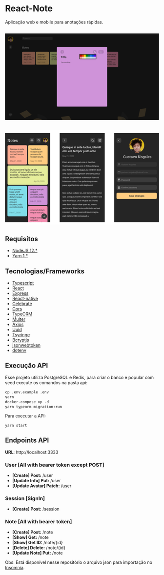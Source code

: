 # React-Note

Aplicação web e mobile para anotações rápidas.

![Homepage web](.github/web_home.png)
---
![Homepage app](.github/mobile_home.png)
---

## Requisitos

- [NodeJS 12.*](https://nodejs.org/en/download/)
- [Yarn 1.*](https://yarnpkg.com/getting-started/install/)

## Tecnologias/Frameworks

- [Typescript](https://www.typescriptlang.org/)
- [React](https://github.com/facebook/react)
- [Express](https://expressjs.com/)
- [React-native](https://reactnative.dev/)
- [Celebrate](https://github.com/arb/celebrate/)
- [Cors](https://github.com/expressjs/cors/)
- [TypeORM](https://typeorm.io/#/)
- [Multer](https://github.com/expressjs/multer)
- [Axios](https://github.com/axios/axios)
- [Uuid](https://www.npmjs.com/package/uuid/)
- [Tsyringe](https://github.com/microsoft/tsyringe/)
- [Bcryptjs](https://www.npmjs.com/package/bcryptjs/)
- [jsonwebtoken](https://www.npmjs.com/package/jsonwebtoken/)
- [dotenv](https://github.com/motdotla/dotenv/)

<!-- ## Padrões de projeto

- *Clean Architecture* -->

## Execução API

Esse projeto utiliza PostgreSQL e Redis, para criar o banco e popular com seed execute os comandos na pasta api:
```
cp .env.example .env
yarn
docker-compose up -d
yarn typeorm migration:run
```
Para executar a API:

```shell script
yarn start
```

## Endpoints API

**URL**: http://localhost:3333

### User [All with bearer token except POST]
- **[Create] Post:** /user
- **[Update Info] Put:** /user
- **[Update Avatar] Patch:** /user

### Session [SignIn]
- **[Create] Post:** /session

### Note  [All with bearer token]
- **[Create] Post:** /note
- **[Show] Get:** /note
- **[Show] Get ID:** /note/{id}
- **[Delete] Delete:** /note/{id}
- **[Update Note] Put:** /note


Obs: Está disponível nesse repositório o arquivo json para importação no [Insomnia](https://insomnia.rest/download/).

<!-- ## Endpoints Web

- URL: http://localhost:3000/
- Session: http://localhost:3000/session
- User: http://localhost:3000/user -->
